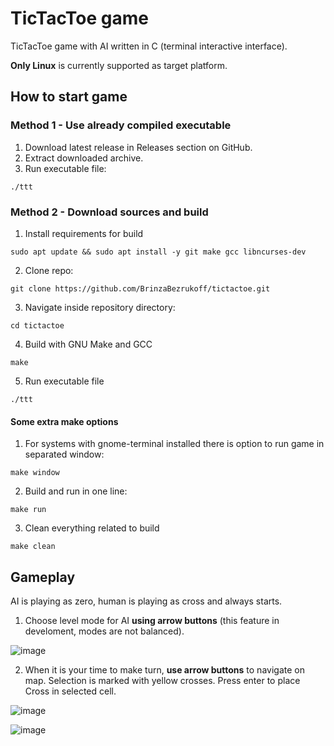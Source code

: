 # TicTacToe game
TicTacToe game with AI written in C (terminal interactive interface).

**Only Linux** is currently supported as target platform.

## How to start game
### Method 1 - Use already compiled executable
1. Download latest release in Releases section on GitHub.
2. Extract downloaded archive.
3. Run executable file:
  ```
  ./ttt
  ```

### Method 2 - Download sources and build
1. Install requirements for build
```
sudo apt update && sudo apt install -y git make gcc libncurses-dev
```
2. Clone repo:
```
git clone https://github.com/BrinzaBezrukoff/tictactoe.git
```
3. Navigate inside repository directory:
```
cd tictactoe
```
4. Build with GNU Make and GCC
```
make
```
5. Run executable file
```
./ttt
```
#### Some extra make options
1. For systems with gnome-terminal installed there is option to run game in separated window:
```
make window
```
2. Build and run in one line:
```
make run
```
3. Clean everything related to build
```
make clean
```

## Gameplay
AI is playing as zero, human is playing as cross and always starts.

1. Choose level mode for AI **using arrow buttons** (this feature in develoment, modes are not balanced).

  ![image](https://user-images.githubusercontent.com/29017599/145648147-60493a5a-9297-4e91-ace0-eb3952e61be4.png)

2. When it is your time to make turn, **use arrow buttons** to navigate on map. Selection is marked with yellow crosses. Press enter to place Cross in selected cell.

  ![image](https://user-images.githubusercontent.com/29017599/145648244-b8f91880-a3f5-43aa-b557-976020f0186a.png)
  
  ![image](https://user-images.githubusercontent.com/29017599/145648543-74bd5d3f-54bd-48d5-829e-c30a338879bf.png)

